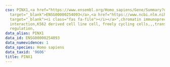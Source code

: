 ```yaml
---
csv: PINX1,<a href="https://www.ensembl.org/Homo_sapiens/Gene/Summary?db=core;g=ENSG00000254093"
  target="_blank">ENSG00000254093</a>,<a href="https://www.ncbi.nlm.nih.gov/pubmed/23959860"
  target="_blank"><i class="fas fa-file"></i></a>",chromatin immunoprecipitation assay,direct
  interaction,K562 derived cell line cell, freely cycling cells,,,transcriptional
  regulation,
data_alias: PINX1
data_id: ENSG00000254093
data_numevidence: 1
data_species: Homo sapiens
data_taxid: '9606'
title: PINX1
---
```

